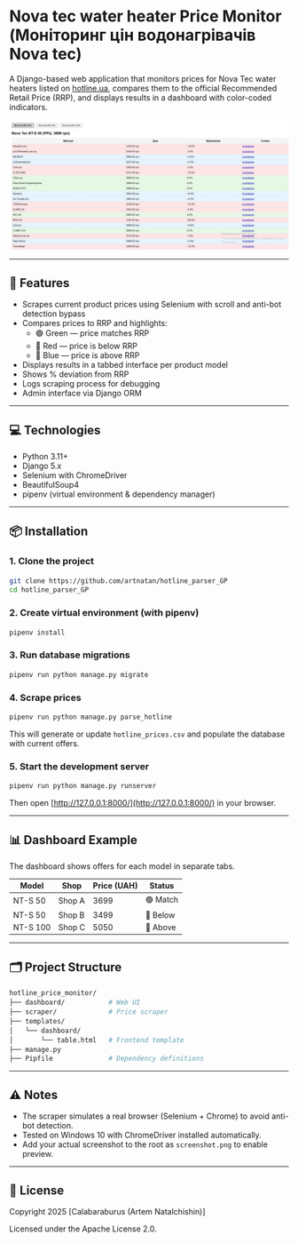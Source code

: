 # Nova tec water heater Price Monitor (Моніторинг цін водонагрівачів Nova tec)

A Django-based web application that monitors prices for Nova Tec water heaters listed on [hotline.ua](https://hotline.ua), compares them to the official Recommended Retail Price (RRP), and displays results in a dashboard with color-coded indicators.

![Preview Screenshot](screenshots\demo.png)

---

## 🔧 Features

- Scrapes current product prices using Selenium with scroll and anti-bot detection bypass
- Compares prices to RRP and highlights:
  - 🟢 Green — price matches RRP
  - 🔴 Red — price is below RRP
  - 🔵 Blue — price is above RRP
- Displays results in a tabbed interface per product model
- Shows % deviation from RRP
- Logs scraping process for debugging
- Admin interface via Django ORM

---

## 💻 Technologies

- Python 3.11+
- Django 5.x
- Selenium with ChromeDriver
- BeautifulSoup4
- pipenv (virtual environment & dependency manager)

---

## 📦 Installation

### 1. Clone the project

```bash
git clone https://github.com/artnatan/hotline_parser_GP
cd hotline_parser_GP
```

### 2. Create virtual environment (with pipenv)

```bash
pipenv install
```

### 3. Run database migrations

```bash
pipenv run python manage.py migrate
```

### 4. Scrape prices

```bash
pipenv run python manage.py parse_hotline
```

This will generate or update `hotline_prices.csv` and populate the database with current offers.

### 5. Start the development server

```bash
pipenv run python manage.py runserver
```

Then open [http://127.0.0.1:8000/](http://127.0.0.1:8000/) in your browser.

---

## 📊 Dashboard Example

The dashboard shows offers for each model in separate tabs.

| Model     | Shop    | Price (UAH) | Status   |
|-----------|---------|-------------|----------|
| NT-S 50   | Shop A  | 3699        | 🟢 Match |
| NT-S 50   | Shop B  | 3499        | 🔴 Below |
| NT-S 100  | Shop C  | 5050        | 🔵 Above |

---

## 🗂 Project Structure

```bash
hotline_price_monitor/
├── dashboard/           # Web UI
├── scraper/             # Price scraper
├── templates/
│   └── dashboard/
│       └── table.html   # Frontend template
├── manage.py
├── Pipfile              # Dependency definitions
```

---

## ⚠️ Notes

- The scraper simulates a real browser (Selenium + Chrome) to avoid anti-bot detection.
- Tested on Windows 10 with ChromeDriver installed automatically.
- Add your actual screenshot to the root as `screenshot.png` to enable preview.

---

## 📜 License

Copyright 2025 [Calabaraburus (Artem Natalchishin)]

Licensed under the Apache License 2.0.
